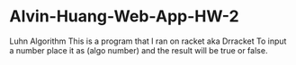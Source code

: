 # Alvin-Huang-Web-App-HW-2
Luhn Algorithm
This is a program that I ran on racket aka Drracket
To input a number place it as (algo number) and the result will be true or false.
